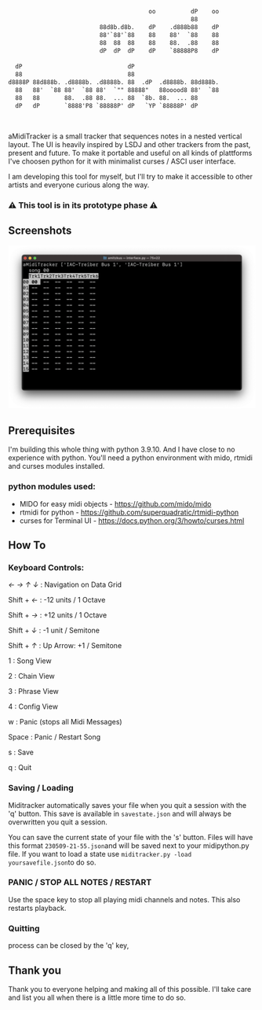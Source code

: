 ```


                                        oo          dP    oo 
                                                    88       
                          88d8b.d8b.    dP    .d888b88    dP 
                          88'`88'`88    88    88'  `88    88 
                          88  88  88    88    88.  .88    88 
                          dP  dP  dP    dP    `88888P8    dP  
                                                                       
  dP                              dP                         
  88                              88                         
d8888P 88d888b. .d8888b. .d8888b. 88  .dP  .d8888b. 88d888b. 
  88   88'  `88 88'  `88 88'  `"" 88888"   88ooood8 88'  `88 
  88   88       88.  .88 88.  ... 88  `8b. 88.  ... 88       
  dP   dP       `8888'P8 `88888P' dP   `YP `88888P' dP       
                                                             
                                                                  
```                                 


aMidiTracker is a small tracker that sequences notes in a nested vertical layout. The UI is heavily inspired by LSDJ and other trackers from the past, present and future. To make it portable and useful on all kinds of plattforms I've choosen python for it with minimalist curses / ASCI user interface.

I am developing this tool for myself, but I'll try to make it accessible to other artists and everyone curious along the way.


### ⚠️ This tool is in its prototype phase ⚠️


## Screenshots

![screenshot](/Documentation/Screenshot_2023-05-02.png)


## Prerequisites

I'm building this whole thing with python 3.9.10. And I have close to no experience with python. You'll need a python environment with mido, rtmidi and curses modules installed.

### python modules used:
- MIDO for easy midi objects - https://github.com/mido/mido
- rtmidi for python - https://github.com/superquadratic/rtmidi-python
- curses for Terminal UI - https://docs.python.org/3/howto/curses.html


## How To


### Keyboard Controls:
*← → ↑ ↓* : Navigation on Data Grid

Shift + *←* : -12 units / 1 Octave

Shift + *→* : +12 units / 1 Octave

Shift + *↓* : -1 unit / Semitone

Shift + *↑* : Up Arrow: +1 / Semitone



1 : Song View

2 : Chain View

3 : Phrase View

4 : Config View

w : Panic (stops all Midi Messages)

Space : Panic / Restart Song

s : Save

q : Quit


### Saving / Loading

Miditracker automatically saves your file when you quit a session with the 'q' button. This save is available in ```savestate.json``` and will always be overwritten you quit a session.

You can save the current state of your file with the 's' button. Files will have this format ```230509-21-55.json```and will be saved next to your midipython.py file. If you want to load a state use ```miditracker.py -load yoursavefile.json```to do so.

### PANIC / STOP ALL NOTES / RESTART
Use the space key to stop all playing midi channels and notes. This also restarts playback.

### Quitting
process can be closed by the 'q' key,

## Thank you
Thank you to everyone helping and making all of this possible. I'll take care and list you all when there is a little more time to do so.
